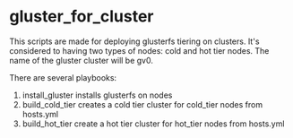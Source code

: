 # gluster_for_cluster

This scripts are made for deploying glusterfs tiering on clusters. It's considered
to having two types of nodes: cold and hot tier nodes. The name of the gluster
cluster will be gv0.

There are several playbooks:

1. install_gluster installs glusterfs on nodes
2. build_cold_tier creates a cold tier cluster for cold_tier nodes from hosts.yml
3. build_hot_tier create a hot tier cluster for hot_tier nodes from hosts.yml
